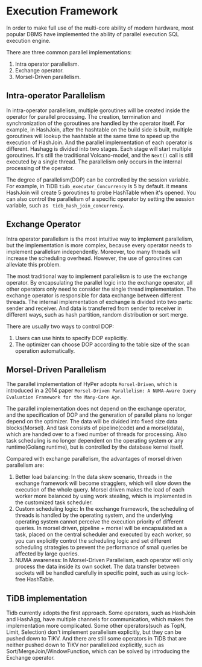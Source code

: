 # Execution Framework
In order to make full use of the multi-core ability of modern hardware, most popular DBMS have implemented the ability of parallel execution SQL execution engine.

There are three common parallel implementations:
1. Intra operator parallelism.
2. Exchange operator.
3. Morsel-Driven parallelism.

## Intra-operator Parallelism
In intra-operator parallelism, multiple goroutines will be created inside the operator for parallel processing. The creation, termination and synchronization of the goroutines are handled by the operator itself.
For example, in HashJoin, after the hashtable on the build side is built, multiple goroutines will lookup the hashtable at the same time to speed up the execution of HashJoin.
And the parallel implementation of each operator is different. Hashagg is divided into two stages. Each stage will start multiple goroutines.
It's still the traditional Volcano-model, and the `Next()` call is still executed by a single thread. The parallelism only occurs in the internal processing of the operator.

The degree of parallelism(DOP) can be controlled by the session variable. For example, in TiDB `tidb_executor_Concurrency` is 5 by default. it means HashJoin will create 5 goroutines to probe HashTable when it's opened.
You can also control the parallelism of a specific operator by setting the session variable, such as ` tidb_hash_join_concurrency`.

## Exchange Operator
Intra operator parallelism is the most intuitive way to implement parallelism, but the implementation is more complex, because every operator needs to implement parallelism independently.
Moreover, too many threads will increase the scheduling overhead. However, the use of goroutines can alleviate this problem.

The most traditional way to implement parallelism is to use the exchange operator. By encapsulating the parallel logic into the exchange operator, all other operators only need to consider the single thread implementation.
The exchange operator is responsible for data exchange between different threads. The internal implementation of exchange is divided into two parts: sender and receiver.
And data is transferred from sender to receiver in different ways, such as hash partition, random distribution or sort merge.

There are usually two ways to control DOP:
1. Users can use hints to specify DOP explicitly.
2. The optimizer can choose DOP according to the table size of the scan operation automatically.

## Morsel-Driven Parallelism
The parallel implementation of HyPer adopts `Morsel-Driven`, which is introduced in a 2014 paper `Morsel-Driven Parallelism: A NUMA-Aware Query Evaluation Framework for the Many-Core Age`.

The parallel implementation does not depend on the exchange operator, and the specification of DOP and the generation of parallel plans no longer depend on the optimizer. The data will be divided into fixed size data blocks(Morsel).
And task consists of pipeline(code) and a morsel(data), which are handed over to a fixed number of threads for processing.
Also task scheduling is no longer dependent on the operating system or any runtime(Golang runtime), but is controlled by the database kernel itself.

Compared with exchange parallelism, the advantages of morsel driven parallelism are:
1. Better load balancing: In the data skew scenario, threads in the exchange framework will become stragglers, which will slow down the execution of the whole query. Morsel driven makes the load of each worker more balanced by using work stealing, which is implemented in the customized task scheduler.
3. Custom scheduling logic: In the exchange framework, the scheduling of threads is handled by the operating system, and the underlying operating system cannot perceive the execution priority of different queries. In morsel driven, pipeline + morsel will be encapsulated as a task, placed on the central scheduler and executed by each worker, so you can explicitly control the scheduling logic and set different scheduling strategies to prevent the performance of small queries be affected by large queries.
4. NUMA awareness: In Morsel-Driven Parallelism, each operator will only process the data inside its own socket. The data transfer between sockets will be handled carefully in specific point, such as using lock-free HashTable.

## TiDB implementation
Tidb currently adopts the first approach. Some operators, such as HashJoin and HashAgg, have multiple channels for communication, which makes the implementation more complicated.
Some other operators(such as TopN, Limit, Selection) don't implement parallelism explicitly, but they can be pushed down to TiKV.
And there are still some operators in TiDB that are neither pushed down to TiKV nor parallelized explicitly, such as Sort/MergeJoin/WindowFunction, which can be solved by introducing the Exchange operator.
